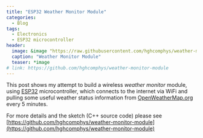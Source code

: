 ```yaml
---
title: "ESP32 Weather Monitor Module"
categories:
  - Blog
tags:
  - Electronics
  - ESP32 microcontroller
header:
  image: &image "https://raw.githubusercontent.com/hghcomphys/weather-monitor-module/master/docs/perspective.JPG"
  caption: "Weather Monitor Module"
  teaser: *image
# link: https://github.com/hghcomphys/weather-monitor-module
---
```


This post shows my attempt to build a wireless _weather monitor_ module, using [ESP32](https://en.wikipedia.org/wiki/NodeMCU) microcontroller, which connects to the internet via WiFi and pulling some useful weather status information from [OpenWeatherMap.org](https://openweathermap.org/) every 5 minutes.

For more details and the sketch (C++ source code) please see 
[https://github.com/hghcomphys/weather-monitor-module](https://github.com/hghcomphys/weather-monitor-module)
